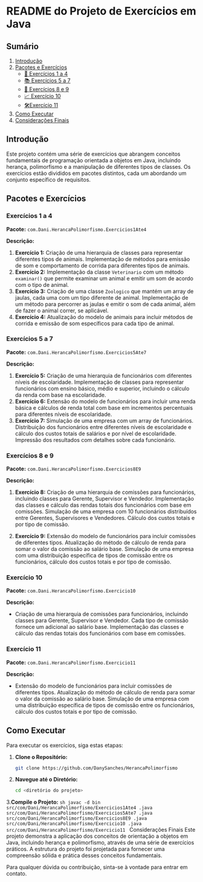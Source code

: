 # README do Projeto de Exercícios em Java

## Sumário

1. [Introdução](#introdução)
2. [Pacotes e Exercícios](#pacotes-e-exercícios)
   - [🦁 Exercícios 1 a 4](#exercícios-1-a-4)
   - [📚 Exercícios 5 a 7](#exercícios-5-a-7)
   - [💼 Exercícios 8 e 9](#exercícios-8-e-9)
   - [📈 Exercício 10](#exercício-10)
   - [🛠️Exercício 11](#exercício-11)
3. [Como Executar](#como-executar)
4. [Considerações Finais](#considerações-finais)

## Introdução

Este projeto contém uma série de exercícios que abrangem conceitos fundamentais de programação orientada a objetos em Java, incluindo herança, polimorfismo e a manipulação de diferentes tipos de classes. Os exercícios estão divididos em pacotes distintos, cada um abordando um conjunto específico de requisitos.

## Pacotes e Exercícios

### Exercícios 1 a 4

**Pacote:** `com.Dani.HerancaPolimorfismo.Exercicios1Ate4`

**Descrição:**

1. **Exercício 1:** Criação de uma hierarquia de classes para representar diferentes tipos de animais. Implementação de métodos para emissão de som e comportamento de corrida para diferentes tipos de animais.
2. **Exercício 2:** Implementação da classe `Veterinario` com um método `examinar()` que permite examinar um animal e emitir um som de acordo com o tipo de animal.
3. **Exercício 3:** Criação de uma classe `Zoologico` que mantém um array de jaulas, cada uma com um tipo diferente de animal. Implementação de um método para percorrer as jaulas e emitir o som de cada animal, além de fazer o animal correr, se aplicável.
4. **Exercício 4:** Atualização do modelo de animais para incluir métodos de corrida e emissão de som específicos para cada tipo de animal.

### Exercícios 5 a 7

**Pacote:** `com.Dani.HerancaPolimorfismo.Exercicios5Ate7`

**Descrição:**

1. **Exercício 5:** Criação de uma hierarquia de funcionários com diferentes níveis de escolaridade. Implementação de classes para representar funcionários com ensino básico, médio e superior, incluindo o cálculo da renda com base na escolaridade.
2. **Exercício 6:** Extensão do modelo de funcionários para incluir uma renda básica e cálculos de renda total com base em incrementos percentuais para diferentes níveis de escolaridade.
3. **Exercício 7:** Simulação de uma empresa com um array de funcionários. Distribuição dos funcionários entre diferentes níveis de escolaridade e cálculo dos custos totais de salários e por nível de escolaridade. Impressão dos resultados com detalhes sobre cada funcionário.

### Exercícios 8 e 9

**Pacote:** `com.Dani.HerancaPolimorfismo.Exercicios8E9`

**Descrição:**

1. **Exercício 8:** Criação de uma hierarquia de comissões para funcionários, incluindo classes para Gerente, Supervisor e Vendedor. Implementação das classes e cálculo das rendas totais dos funcionários com base em comissões. Simulação de uma empresa com 10 funcionários distribuídos entre Gerentes, Supervisores e Vendedores. Cálculo dos custos totais e por tipo de comissão.
   
2. **Exercício 9:** Extensão do modelo de funcionários para incluir comissões de diferentes tipos. Atualização do método de cálculo de renda para somar o valor da comissão ao salário base. Simulação de uma empresa com uma distribuição específica de tipos de comissão entre os funcionários, cálculo dos custos totais e por tipo de comissão.

### Exercício 10

**Pacote:** `com.Dani.HerancaPolimorfismo.Exercicio10`

**Descrição:**

- Criação de uma hierarquia de comissões para funcionários, incluindo classes para Gerente, Supervisor e Vendedor. Cada tipo de comissão fornece um adicional ao salário base. Implementação das classes e cálculo das rendas totais dos funcionários com base em comissões.

### Exercício 11

**Pacote:** `com.Dani.HerancaPolimorfismo.Exercicio11`

**Descrição:**

- Extensão do modelo de funcionários para incluir comissões de diferentes tipos. Atualização do método de cálculo de renda para somar o valor da comissão ao salário base. Simulação de uma empresa com uma distribuição específica de tipos de comissão entre os funcionários, cálculo dos custos totais e por tipo de comissão.

## Como Executar

Para executar os exercícios, siga estas etapas:

1. **Clone o Repositório:**
   ```sh
   git clone https://github.com/DanySanches/HerancaPolimorfismo
   ```
2. **Navegue até o Diretório:**
   ```sh
   cd <diretório do projeto>
   ```
3.**Compile o Projeto:**
    ```sh
   javac -d bin src/com/Dani/HerancaPolimorfismo/Exercicios1Ate4
   .java src/com/Dani/HerancaPolimorfismo/Exercicios5Ate7
   .java src/com/Dani/HerancaPolimorfismo/Exercicios8E9
   .java src/com/Dani/HerancaPolimorfismo/Exercicio10
   .java src/com/Dani/HerancaPolimorfismo/Exercicio11
    ```
 Considerações Finais
   Este projeto demonstra a aplicação dos conceitos de orientação a objetos em Java, 
   incluindo herança e polimorfismo, através de uma série de exercícios práticos. 
   A estrutura do projeto foi projetada para fornecer uma compreensão sólida e prática desses conceitos fundamentais.
   
   Para qualquer dúvida ou contribuição, sinta-se à vontade para entrar em contato.
   
